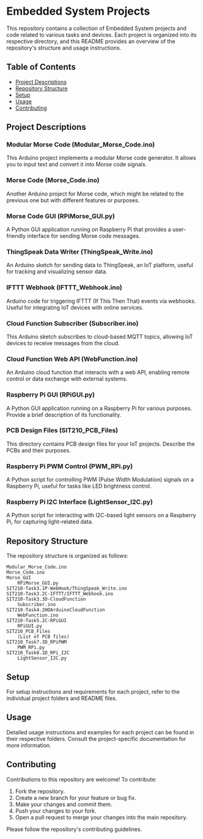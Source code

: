 # Embedded System Projects

This repository contains a collection of Embedded System projects and code related to various tasks and devices. Each project is organized into its respective directory, and this README provides an overview of the repository's structure and usage instructions.

## Table of Contents
- [Project Descriptions](#project-descriptions)
- [Repository Structure](#repository-structure)
- [Setup](#setup)
- [Usage](#usage)
- [Contributing](#contributing)

## Project Descriptions

### Modular Morse Code (Modular_Morse_Code.ino)

This Arduino project implements a modular Morse code generator. It allows you to input text and convert it into Morse code signals.

### Morse Code (Morse_Code.ino)

Another Arduino project for Morse code, which might be related to the previous one but with different features or purposes.

### Morse Code GUI (RPiMorse_GUI.py)

A Python GUI application running on Raspberry Pi that provides a user-friendly interface for sending Morse code messages.

### ThingSpeak Data Writer (ThingSpeak_Write.ino)

An Arduino sketch for sending data to ThingSpeak, an IoT platform, useful for tracking and visualizing sensor data.

### IFTTT Webhook (IFTTT_Webhook.ino)

Arduino code for triggering IFTTT (If This Then That) events via webhooks. Useful for integrating IoT devices with online services.

### Cloud Function Subscriber (Subscriber.ino)

This Arduino sketch subscribes to cloud-based MQTT topics, allowing IoT devices to receive messages from the cloud.

### Cloud Function Web API (WebFunction.ino)

An Arduino cloud function that interacts with a web API, enabling remote control or data exchange with external systems.

### Raspberry Pi GUI (RPiGUI.py)

A Python GUI application running on a Raspberry Pi for various purposes. Provide a brief description of its functionality.

### PCB Design Files (SIT210_PCB_Files)

This directory contains PCB design files for your IoT projects. Describe the PCBs and their purposes.

### Raspberry Pi PWM Control (PWM_RPi.py)

A Python script for controlling PWM (Pulse Width Modulation) signals on a Raspberry Pi, useful for tasks like LED brightness control.

### Raspberry Pi I2C Interface (LightSensor_I2C.py)

A Python script for interacting with I2C-based light sensors on a Raspberry Pi, for capturing light-related data.

## Repository Structure

The repository structure is organized as follows:

    Modular_Morse_Code.ino
    Morse_Code.ino
    Morse_GUI
        RPiMorse_GUI.py
    SIT210-Task3.1P-WebHook/ThingSpeak_Write.ino
    SIT210-Task3.2C-IFTTT/IFTTT_Webhook.ino
    SIT210-Task3.3D-CloudFunction
        Subscriber.ino
    SIT210-Task4.2HDArduinoCloudFunction
        WebFunction.ino
    SIT210-Task5.2C-RPiGUI
        RPiGUI.py
    SIT210_PCB_Files
        (List of PCB files)
    SIT210_Task7.3D_RPiPWM
        PWM_RPi.py
    SIT210_Task8.1D_RPi_I2C
        LightSensor_I2C.py


## Setup

For setup instructions and requirements for each project, refer to the individual project folders and README files.

## Usage

Detailed usage instructions and examples for each project can be found in their respective folders. Consult the project-specific documentation for more information.

## Contributing

Contributions to this repository are welcome! To contribute:

1. Fork the repository.
2. Create a new branch for your feature or bug fix.
3. Make your changes and commit them.
4. Push your changes to your fork.
5. Open a pull request to merge your changes into the main repository.

Please follow the repository's contributing guidelines.
